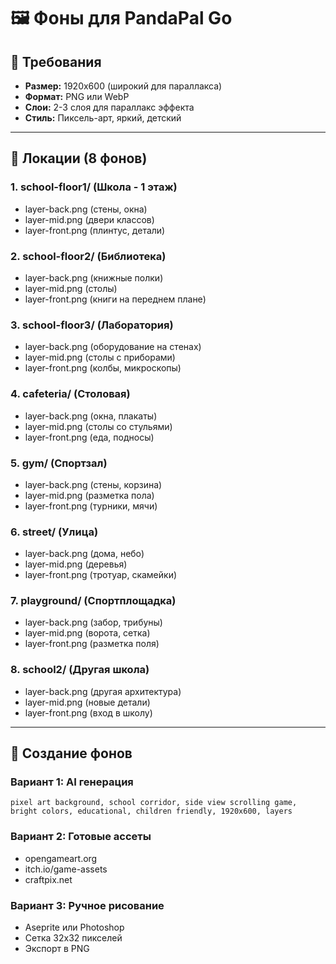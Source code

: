 # 🖼️ Фоны для PandaPal Go

## 📐 Требования

- **Размер:** 1920x600 (широкий для параллакса)
- **Формат:** PNG или WebP
- **Слои:** 2-3 слоя для параллакс эффекта
- **Стиль:** Пиксель-арт, яркий, детский

---

## 🏫 Локации (8 фонов)

### 1. school-floor1/ (Школа - 1 этаж)
- layer-back.png (стены, окна)
- layer-mid.png (двери классов)
- layer-front.png (плинтус, детали)

### 2. school-floor2/ (Библиотека)
- layer-back.png (книжные полки)
- layer-mid.png (столы)
- layer-front.png (книги на переднем плане)

### 3. school-floor3/ (Лаборатория)
- layer-back.png (оборудование на стенах)
- layer-mid.png (столы с приборами)
- layer-front.png (колбы, микроскопы)

### 4. cafeteria/ (Столовая)
- layer-back.png (окна, плакаты)
- layer-mid.png (столы со стульями)
- layer-front.png (еда, подносы)

### 5. gym/ (Спортзал)
- layer-back.png (стены, корзина)
- layer-mid.png (разметка пола)
- layer-front.png (турники, мячи)

### 6. street/ (Улица)
- layer-back.png (дома, небо)
- layer-mid.png (деревья)
- layer-front.png (тротуар, скамейки)

### 7. playground/ (Спортплощадка)
- layer-back.png (забор, трибуны)
- layer-mid.png (ворота, сетка)
- layer-front.png (разметка поля)

### 8. school2/ (Другая школа)
- layer-back.png (другая архитектура)
- layer-mid.png (новые детали)
- layer-front.png (вход в школу)

---

## 🎨 Создание фонов

### Вариант 1: AI генерация
```
pixel art background, school corridor, side view scrolling game,
bright colors, educational, children friendly, 1920x600, layers
```

### Вариант 2: Готовые ассеты
- opengameart.org
- itch.io/game-assets
- craftpix.net

### Вариант 3: Ручное рисование
- Aseprite или Photoshop
- Сетка 32x32 пикселей
- Экспорт в PNG
